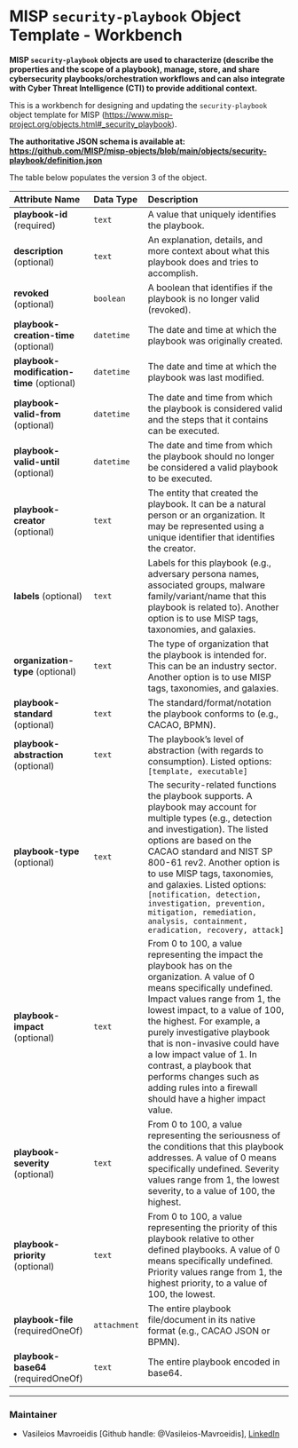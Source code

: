 # MISP `security-playbook` Object Template - Workbench

**MISP `security-playbook` objects are used to characterize (describe the properties and the scope of a playbook), manage, store, and share cybersecurity playbooks/orchestration workflows and can also integrate with Cyber Threat Intelligence (CTI) to provide additional context.**

This is a workbench for designing and updating the `security-playbook` object template for MISP (https://www.misp-project.org/objects.html#_security_playbook).

**The authoritative JSON schema is available at: https://github.com/MISP/misp-objects/blob/main/objects/security-playbook/definition.json**

The table below populates the version 3 of the object.

| Attribute Name | Data Type | Description |
| :--- | :--- |:--- |
| **playbook-id** (required)| `text` | A value that uniquely identifies the playbook. |
| **description** (optional)| `text` | An explanation, details, and more context about what this playbook does and tries to accomplish. |
| **revoked** (optional)| `boolean` | A boolean that identifies if the playbook is no longer valid (revoked). |
| **playbook-creation-time** (optional)| `datetime` | The date and time at which the playbook was originally created. |
| **playbook-modification-time** (optional)| `datetime` | The date and time at which the playbook was last modified. |
| **playbook-valid-from** (optional)| `datetime` | The date and time from which the playbook is considered valid and the steps that it contains can be executed. |
| **playbook-valid-until** (optional)| `datetime` | The date and time from which the playbook should no longer be considered a valid playbook to be executed. |
| **playbook-creator** (optional)| `text` | The entity that created the playbook. It can be a natural person or an organization. It may be represented using a unique identifier that identifies the creator. |
| **labels** (optional)| `text` | Labels for this playbook (e.g., adversary persona names, associated groups, malware family/variant/name that this playbook is related to). Another option is to use MISP tags, taxonomies, and galaxies. |
| **organization-type** (optional)| `text` | The type of organization that the playbook is intended for. This can be an industry sector. Another option is to use MISP tags, taxonomies, and galaxies.|
| **playbook-standard** (optional)| `text` | The standard/format/notation the playbook conforms to (e.g., CACAO, BPMN). |
| **playbook-abstraction** (optional)| `text` | The playbook’s level of abstraction (with regards to consumption). Listed options: `[template, executable]` |
| **playbook-type** (optional)| `text` | The security-related functions the playbook supports. A playbook may account for multiple types (e.g., detection and investigation). The listed options are based on the CACAO standard and NIST SP 800-61 rev2. Another option is to use MISP tags, taxonomies, and galaxies. Listed options: `[notification, detection, investigation, prevention, mitigation, remediation, analysis, containment, eradication, recovery, attack]` |
| **playbook-impact** (optional)| `text` | From 0 to 100, a value representing the impact the playbook has on the organization. A value of 0 means specifically undefined. Impact values range from 1, the lowest impact, to a value of 100, the highest. For example, a purely investigative playbook that is non-invasive could have a low impact value of 1. In contrast, a playbook that performs changes such as adding rules into a firewall should have a higher impact value. |
| **playbook-severity** (optional)| `text` | From 0 to 100, a value representing the seriousness of the conditions that this playbook addresses. A value of 0 means specifically undefined. Severity values range from 1, the lowest severity, to a value of 100, the highest. |
| **playbook-priority** (optional)| `text` | From 0 to 100, a value representing the priority of this playbook relative to other defined playbooks. A value of 0 means specifically undefined. Priority values range from 1, the highest priority, to a value of 100, the lowest. |
| **playbook-file** (requiredOneOf)| `attachment` | The entire playbook file/document in its native format (e.g., CACAO JSON or BPMN). |
| **playbook-base64** (requiredOneOf)| `text` | The entire playbook encoded in base64. |

---

### Maintainer 
* Vasileios Mavroeidis [Github handle: @Vasileios-Mavroeidis], [LinkedIn](https://www.linkedin.com/in/vasileiosmavroeidis)
